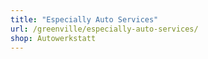 ```yaml
---
title: "Especially Auto Services"
url: /greenville/especially-auto-services/
shop: Autowerkstatt
---
```

